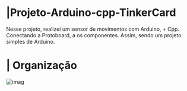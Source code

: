 # |Projeto-Arduino-cpp-TinkerCard
 
  Nesse projeto, realizei um sensor de movimentos com Arduino, + Cpp. Conectando a Protoboard, a os componentes. Assim, sendo um projeto simples de Arduino.

# | Organização 
  
![imag](https://github.com/user-attachments/assets/a318b6ee-bb10-40b8-add4-95fb8471fec1)
